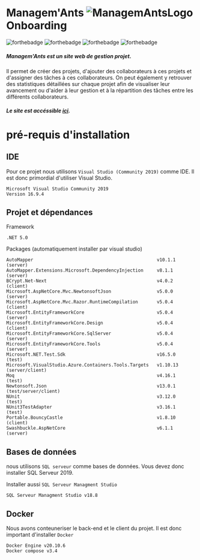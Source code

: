 # Managem'Ants  ![ManagemAntsLogo](https://i.imgur.com/3RatAgp.png) Onboarding

![forthebadge](https://img.shields.io/badge/.NET-5C2D91?style=for-the-badge&logo=.net&logoColor=white)
![forthebadge](https://img.shields.io/badge/HTML-239120?style=for-the-badge&logo=html5&logoColor=white)
![forthebadge](https://img.shields.io/badge/CSS-239120?&style=for-the-badge&logo=css3&logoColor=white)
![forthebadge](https://img.shields.io/badge/JavaScript-F7DF1E?style=for-the-badge&logo=javascript&logoColor=black)

##### Managem'Ants est un site web de gestion projet.
Il permet de créer des projets, d'ajouter des collaborateurs à ces projets et d'assigner des tâches à ces collaborateurs.
On peut également y retrouver des statistiques détaillées sur chaque projet afin de visualiser leur avancement ou d'aider à leur gestion et à la répartition des tâches entre les différents collaborateurs.
##### Le site est accéssible [ici](https://managemantsclient.azurewebsites.net/).

# pré-requis d'installation

## IDE
Pour ce projet nous utilisons ``Visual Studio (Community 2019)`` comme IDE. Il est donc primordial d'utiliser Visual Studio. 

```
Microsoft Visual Studio Community 2019
Version 16.9.4
```

## Projet et dépendances 
Framework
```
.NET 5.0
```
Packages (automatiquement installer par visual studio)
```
AutoMapper                                              v10.1.1     (server)
AutoMapper.Extensions.Microsoft.DependencyInjection     v8.1.1      (server)
BCrypt.Net-Next                                         v4.0.2      (client)
Microsoft.AspNetCore.Mvc.NewtonsoftJson                 v5.0.0      (server)
Microsoft.AspNetCore.Mvc.Razor.RuntimeCompilation       v5.0.4      (client)
Microsoft.EntityFrameworkCore                           v5.0.4      (server)
Microsoft.EntityFrameworkCore.Design                    v5.0.4      (client)
Microsoft.EntityFrameworkCore.SqlServer                 v5.0.4      (server)
Microsoft.EntityFrameworkCore.Tools                     v5.0.4      (server)
Microsoft.NET.Test.Sdk                                  v16.5.0     (test)
Microsoft.VisualStudio.Azure.Containers.Tools.Targets   v1.10.13    (server/client)
Moq                                                     v4.16.1     (test)
Newtonsoft.Json                                         v13.0.1     (test/server/client)
NUnit                                                   v3.12.0     (test)
NUnit3TestAdapter                                       v3.16.1     (test)
Portable.BouncyCastle                                   v1.8.10     (client)
Swashbuckle.AspNetCore                                  v6.1.1      (server)
```

## Bases de données
nous utilisons ``SQL serveur`` comme bases de données. Vous devez donc installer SQL Serveur 2019.


Installer aussi ``SQL Serveur Managment Studio``
```
SQL Serveur Managment Studio v18.8
```



## Docker
Nous avons conteuneriser le back-end et le client du projet. Il est donc important d'installer ``Docker ``

```
Docker Engine v20.10.6
Docker compose v3.4
```
